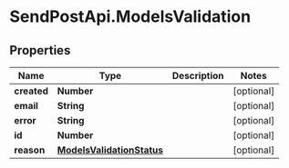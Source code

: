 # SendPostApi.ModelsValidation

## Properties
Name | Type | Description | Notes
------------ | ------------- | ------------- | -------------
**created** | **Number** |  | [optional] 
**email** | **String** |  | [optional] 
**error** | **String** |  | [optional] 
**id** | **Number** |  | [optional] 
**reason** | [**ModelsValidationStatus**](ModelsValidationStatus.md) |  | [optional] 


